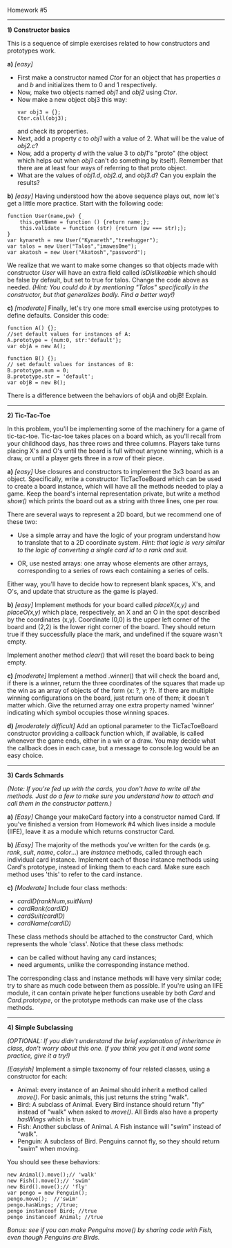 Homework #5

---

 **1)  Constructor basics**

This is a sequence of simple exercises related to how constructors and prototypes work.

**a)** _[easy]_

-   First make a constructor named _Ctor_ for an object that has properties _a_ and _b_ and initializes them to 0 and 1 respectively.
-   Now, make two objects named _obj1_ and _obj2_ using _Ctor_.
-   Now make a new object obj3 this way:
    ```
    var obj3 = {};
    Ctor.call(obj3);
    ```
    and check its properties.
-   Next, add a property _c_ to _obj1_ with a value of 2.  What will be the value of _obj2.c_?
-   Now, add a property _d_ with the value 3 to _obj1_'s "proto" (the object which helps out when _obj1_ can't do something by itself).  Remember that there are at least four ways of referring to that proto object.
-   What are the values of _obj1.d_, _obj2.d_, and _obj3.d_? Can you explain the results?

**b)** _[easy]_
Having understood how the above sequence plays out, now let's get a little more practice. Start with the following code:
```
function User(name,pw) {
    this.getName = function () {return name;};
    this.validate = function (str) {return (pw === str);};
}
var kynareth = new User("Kynareth","treehugger");
var talos = new User("Talos","imawes0me");
var akatosh = new User("Akatosh","password");
```

We realize that we want to make some changes so that objects made with constructor _User_ will have an extra field called _isDislikeable_ which should be false by default, but set to true for talos.  Change the code above as needed.
_(Hint: You could do it by mentioning "Talos" specifically in the constructor, but that generalizes badly.  Find a better way!)_

**c)** _[moderate]_
Finally, let's try one more small exercise using prototypes to define defaults.  Consider this code:
```
function A() {};
//set default values for instances of A:
A.prototype = {num:0, str:'default'};
var objA = new A();

function B() {};
// set default values for instances of B:
B.prototype.num = 0;
B.prototype.str = 'default';
var objB = new B();
```
There is a difference between the behaviors of objA and objB!  Explain.

---
**2) Tic-Tac-Toe**

In this problem, you'll be implementing some of the machinery for a game of tic-tac-toe. Tic-tac-toe takes places on a board which, as you'll recall from your childhood days, has three rows and three columns. Players take turns placing X's and O's until the board is full without anyone winning, which is a draw, or until a player gets three in a row of their piece.

**a)** _[easy]_  Use closures and constructors to implement the 3x3 board as an object.  Specifically, write a constructor TicTacToeBoard which can be used to create a board instance, which will have all the methods needed to play a game.  Keep the board's internal representation private, but write a method _show()_ which prints the board out as a string with three lines, one per row. 

There are several ways to represent a 2D board, but we recommend one of these two:

- Use a simple array and have the logic of your program understand how to translate that to a 2D coordinate system.  _Hint: that logic is very similar to the logic of converting a single card id to a rank and suit._

- OR, use nested arrays: one array whose elements are other arrays, corresponding to a series of rows each containing a series of cells.

Either way, you'll have to decide how to represent blank spaces, X's, and O's, and update that structure as the game is played.

**b)**  _[easy]_ Implement methods for your board called _placeX(x,y)_ and _placeO(x,y)_ which place, respectively, an X and an O in the spot described by the coordinates (x,y). Coordinate (0,0) is the upper left corner of the board and (2,2) is the lower right corner of the board. They should return true if they successfully place the mark, and undefined if the square wasn't empty.

Implement another method _clear()_ that will reset the board back to being empty.

**c)** _[moderate]_  Implement a method .winner() that will check the board and, if there is a winner, return the three coordinates of the squares that made up the win as an array of objects of the form {x: ?, y: ?}. If there are multiple winning configurations on the board, just return one of them; it doesn't matter which.  Give the returned array one extra property named 'winner' indicating which symbol occupies those winning spaces.

**d)** _[moderately difficult]_  Add an optional parameter to the TicTacToeBoard constructor providing a callback function which, if available, is called whenever the game ends, either in a win or a draw.  You may decide what the callback does in each case, but a message to console.log would be an easy choice.

---
**3) Cards Schmards**

_(Note: If you're fed up with the cards, you don't have to write all the methods.  Just do a few to make sure you understand how to attach and call them in the constructor pattern.)_

**a)** _[Easy]_
Change your makeCard factory into a constructor named Card.  If you've finished a version from Homework #4 which lives inside a module (IIFE), leave it as a module which returns constructor Card.

**b)** _[Easy]_
The majority of the methods you've written for the cards (e.g. _rank_, _suit_, _name_, _color_...)  are _instance_ methods, called through each individual card instance.  Implement each of those instance methods using Card's prototype, instead of linking them to each card.  Make sure each method uses 'this' to refer to the card instance.

**c)** _[Moderate]_
Include four class methods:

-	_cardID(rankNum,suitNum)_
-	_cardRank(cardID)_
-	_cardSuit(cardID)_
-	_cardName(cardID)_

These class methods should be attached to the constructor Card, which represents the whole 'class'.  Notice that these class methods:

-    can be called without having any card instances;
-    need arguments, unlike the corresponding instance method.

The corresponding class and instance methods will have very similar code; try to share as much code between them as possible.
If you're using an IIFE module, it can contain private helper functions useable by both _Card_ and _Card.prototype_, or the prototype methods can make use of the class methods.

---
**4) Simple Subclassing**

_(OPTIONAL:  If you didn't understand the brief explanation of inheritance in class, don't worry about this one.  If you think you get it and want some practice, give it a try!)_

_[Easyish]_ Implement a simple taxonomy of four related classes, using a constructor for each:

- Animal: every instance of an Animal should inherit a method called _move()_.  For basic animals, this just returns the string "walk".
- Bird: A subclass of Animal.  Every Bird instance should return "fly" instead of "walk" when asked to _move()_.  All Birds also have a property _hasWings_ which is true.
- Fish: Another subclass of Animal.  A Fish instance will "swim" instead of "walk".
- Penguin: A subclass of Bird.  Penguins cannot fly, so they should return "swim" when moving.

You should see these behaviors:
```
new Animal().move();// 'walk'
new Fish().move();// 'swim'
new Bird().move();// 'fly'
var pengo = new Penguin();
pengo.move();  //'swim'
pengo.hasWings; //true;
pengo instanceof Bird; //true
pengo instanceof Animal; //true
```

_Bonus: see if you can make Penguins move() by sharing code with Fish, even though Penguins are Birds._


